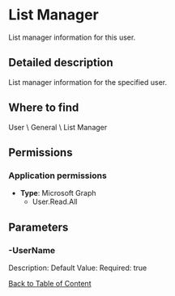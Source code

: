 # List Manager

List manager information for this user.

## Detailed description
List manager information for the specified user.

## Where to find
User \ General \ List Manager

## Permissions
### Application permissions
- **Type**: Microsoft Graph
  - User.Read.All


## Parameters
### -UserName
Description: 
Default Value: 
Required: true


[Back to Table of Content](../../../README.md)

